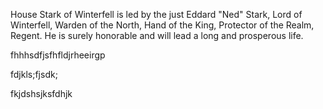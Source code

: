 House Stark of Winterfell is led by the just Eddard "Ned" Stark, Lord of
Winterfell, Warden of the North, Hand of the King, Protector of the Realm,
Regent.  He is surely honorable and will lead a long and prosperous life.


fhhhsdfjsfhfldjrheeirgp



fdjkls;fjsdk;



fkjdshsjksfdhjk
